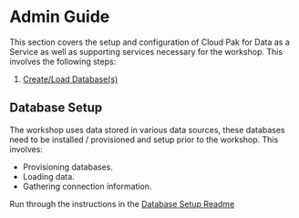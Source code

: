 # Admin Guide

This section covers the setup and configuration of Cloud Pak for Data as a Service as well as supporting services necessary for the workshop. This involves the following steps:

1. [Create/Load Database(s)](#database-setup)

## Database Setup

The workshop uses data stored in various data sources, these databases need to be installed / provisioned and setup prior to the workshop. This involves:

* Provisioning databases.
* Loading data.
* Gathering connection information.

Run through the instructions in the [Database Setup Readme](./database-setup.md)
